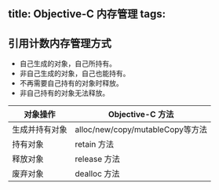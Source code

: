 title: Objective-C 内存管理
tags:
---

## 引用计数内存管理方式

* 自己生成的对象，自己所持有。
* 非自己生成的对象，自己也能持有。
* 不再需要自己持有的对象时释放。
* 非自己持有的对象无法释放。


| 对象操作 | Objective-C 方法 |
| --- | --- |
| 生成并持有对象 | alloc/new/copy/mutableCopy等方法 |
| 持有对象 | retain 方法 |
| 释放对象 | release 方法 |
| 废弃对象 | dealloc 方法 |










